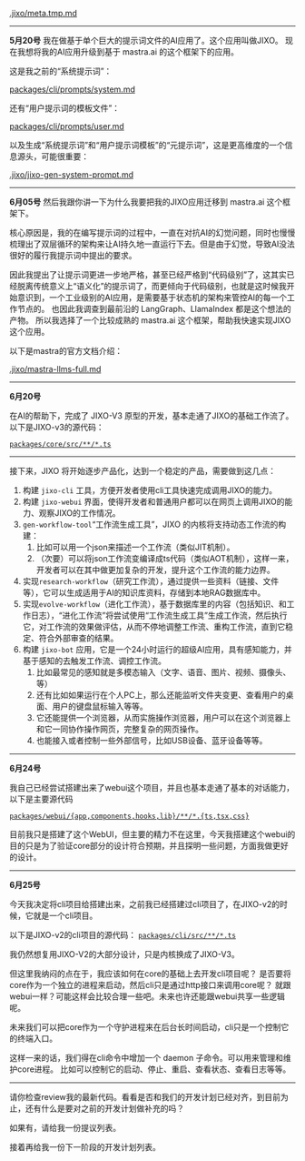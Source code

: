 [.jixo/meta.tmp.md](@Inject)

---

**5月20号**
我在做基于单个巨大的提示词文件的AI应用了。这个应用叫做JIXO。
现在我想将我的AI应用升级到基于 mastra.ai 的这个框架下的应用。

这是我之前的“系统提示词”：

[packages/cli/prompts/system.md](@File)

还有“用户提示词的模板文件”：

[packages/cli/prompts/user.md](@File)

以及生成“系统提示词”和“用户提示词模板”的“元提示词”，这是更高维度的一个信息源头，可能很重要：

[.jixo/jixo-gen-system-prompt.md](@File)

---

**6月05号**
然后我跟你讲一下为什么我要把我的JIXO应用迁移到 mastra.ai 这个框架下。

核心原因是，我的在编写提示词的过程中，一直在对抗AI的幻觉问题，同时也慢慢梳理出了双层循环的架构来让AI持久地一直运行下去。但是由于幻觉，导致AI没法很好的履行我提示词中提出的要求。

因此我提出了让提示词更进一步地严格，甚至已经严格到“代码级别”了，这其实已经脱离传统意义上“语义化”的提示词了，而更倾向于代码级别，也就是这时候我开始意识到，一个工业级别的AI应用，是需要基于状态机的架构来管控AI的每一个工作节点的。
也因此我调查到最前沿的 LangGraph、LlamaIndex 都是这个想法的产物。
所以我选择了一个比较成熟的 mastra.ai 这个框架，帮助我快速实现JIXO这个应用。

以下是mastra的官方文档介绍：

[.jixo/mastra-llms-full.md](@FILE)

---

**6月20号**

在AI的帮助下，完成了 JIXO-V3 原型的开发，基本走通了JIXO的基础工作流了。以下是JIXO-v3的源代码：

[`packages/core/src/**/*.ts`](@File)

---

接下来，JIXO 将开始逐步产品化，达到一个稳定的产品，需要做到这几点：

1. 构建 `jixo-cli` 工具，方便开发者使用cli工具快速完成调用JIXO的能力。
1. 构建 `jixo-webui` 界面，使得开发者和普通用户都可以在网页上调用JIXO的能力、观察JIXO的工作情况。
1. `gen-workflow-tool`“工作流生成工具”，JIXO 的内核将支持动态工作流的构建：
   1. 比如可以用一个json来描述一个工作流（类似JIT机制）。
   1. （次要）可以将json工作流变编译成ts代码（类似AOT机制），这样一来，开发者可以在其中做更加复杂的开发，提升这个工作流的能力边界。
1. 实现`research-workflow`（研究工作流），通过提供一些资料（链接、文件等），它可以生成适用于AI的知识库资料，存储到本地RAG数据库中。
1. 实现`evolve-workflow`（进化工作流），基于数据库里的内容（包括知识、和工作日志），“进化工作流”将尝试使用“工作流生成工具”生成工作流，然后执行它，对工作流的效果做评估，从而不停地调整工作流、重构工作流，直到它稳定、符合外部审查的结果。
1. 构建 `jixo-bot` 应用，它是一个24小时运行的超级AI应用，具有感知能力，并基于感知的去触发工作流、调控工作流。
   1. 比如最常见的感知就是多模态输入（文字、语音、图片、视频、摄像头、等）
   1. 还有比如如果运行在个人PC上，那么还能监听文件夹变更、查看用户的桌面、用户的键盘鼠标输入等等。
   1. 它还能提供一个浏览器，从而实施操作浏览器，用户可以在这个浏览器上和它一同协作操作网页，完整复杂的网页操作。
   1. 也能接入或者控制一些外部信号，比如USB设备、蓝牙设备等等。

---

**6月24号**

我自己已经尝试搭建出来了webui这个项目，并且也基本走通了基本的对话能力，以下是主要源代码

[`packages/webui/{app,components,hooks,lib}/**/*.{ts,tsx,css}`](@File)

目前我只是搭建了这个WebUI，但主要的精力不在这里，今天我搭建这个webui的目的只是为了验证core部分的设计符合预期，并且探明一些问题，方面我做更好的设计。

---

**6月25号**

今天我决定将cli项目给搭建出来，之前我已经搭建过cli项目了，在JIXO-v2的时候，它就是一个cli项目。

以下是JIXO-v2的cli项目的源代码：
[`packages/cli/src/**/*.ts`](@File)

我仍然想复用JIXO-V2的大部分设计，只是内核换成了JIXO-V3。

但这里我纳闷的点在于，我应该如何在core的基础上去开发cli项目呢？
是否要将core作为一个独立的进程来启动，然后cli只是通过http接口来调用core呢？
就跟webui一样？可能这样会比较合理一些吧。未来也许还能跟webui共享一些逻辑呢。

未来我们可以把core作为一个守护进程来在后台长时间启动，cli只是一个控制它的终端入口。

这样一来的话，我们得在cli命令中增加一个 daemon 子命令。可以用来管理和维护core进程。
比如可以控制它的启动、停止、重启、查看状态、查看日志等等。

---

请你检查review我的最新代码。看看是否和我们的开发计划已经对齐，到目前为止，还有什么是要对之前的开发计划做补充的吗？

如果有，请给我一份提议列表。

接着再给我一份下一阶段的开发计划列表。
